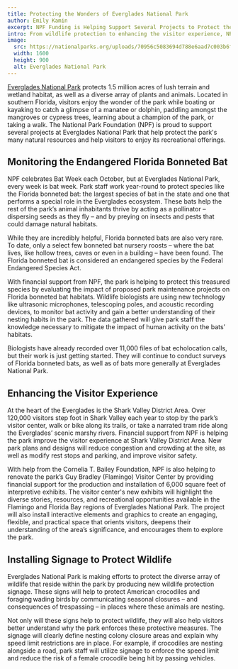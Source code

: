 ```yaml
---
title: Protecting the Wonders of Everglades National Park
author: Emily Kamin
excerpt: NPF Funding is Helping Support Several Projects to Protect the Park's Natural Resources
intro: From wildlife protection to enhancing the visitor experience, NPF supports a range of projects at the South Florida National Park.
image:
  src: https://nationalparks.org/uploads/70956c5083694d788e6aad7c003b6fa1.jpg
  width: 1600
  height: 900
  alt: Everglades National Park
---
```


[Everglades National Park](https://www.nationalparks.org/explore/parks/everglades-national-park) protects 1.5 million acres of lush terrain and wetland habitat, as well as a diverse array of plants and animals. Located in southern Florida, visitors enjoy the wonder of the park while boating or kayaking to catch a glimpse of a manatee or dolphin, paddling amongst the mangroves or cypress trees, learning about a champion of the park, or taking a walk. The National Park Foundation (NPF) is proud to support several projects at Everglades National Park that help protect the park's many natural resources and help visitors to enjoy its recreational offerings.

## Monitoring the Endangered Florida Bonneted Bat

NPF celebrates Bat Week each October, but at Everglades National Park, every week is bat week. Park staff work year-round to protect species like the Florida bonneted bat: the largest species of bat in the state and one that performs a special role in the Everglades ecosystem. These bats help the rest of the park’s animal inhabitants thrive by acting as a pollinator – dispersing seeds as they fly – and by preying on insects and pests that could damage natural habitats.

While they are incredibly helpful, Florida bonneted bats are also very rare. To date, only a select few bonneted bat nursery roosts – where the bat lives, like hollow trees, caves or even in a building – have been found. The Florida bonneted bat is considered an endangered species by the Federal Endangered Species Act.

With financial support from NPF, the park is helping to protect this treasured species by evaluating the impact of proposed park maintenance projects on Florida bonneted bat habitats. Wildlife biologists are using new technology like ultrasonic microphones, telescoping poles, and acoustic recording devices, to monitor bat activity and gain a better understanding of their nesting habits in the park. The data gathered will give park staff the knowledge necessary to mitigate the impact of human activity on the bats’ habitats.

Biologists have already recorded over 11,000 files of bat echolocation calls, but their work is just getting started. They will continue to conduct surveys of Florida bonneted bats, as well as of bats more generally at Everglades National Park.

## Enhancing the Visitor Experience

At the heart of the Everglades is the Shark Valley District Area. Over 120,000 visitors step foot in Shark Valley each year to stop by the park’s visitor center, walk or bike along its trails, or take a narrated tram ride along the Everglades’ scenic marshy rivers. Financial support from NPF is helping the park improve the visitor experience at Shark Valley District Area. New park plans and designs will reduce congestion and crowding at the site, as well as modify rest stops and parking, and improve visitor safety.

With help from the Cornelia T. Bailey Foundation, NPF is also helping to renovate the park’s Guy Bradley (Flamingo) Visitor Center by providing financial support for the production and installation of 6,000 square feet of interpretive exhibits. The visitor center's new exhibits will highlight the diverse stories, resources, and recreational opportunities available in the Flamingo and Florida Bay regions of Everglades National Park. The project will also install interactive elements and graphics to create an engaging, flexible, and practical space that orients visitors, deepens their understanding of the area’s significance, and encourages them to explore the park.

## Installing Signage to Protect Wildlife

Everglades National Park is making efforts to protect the diverse array of wildlife that reside within the park by producing new wildlife protection signage. These signs will help to protect American crocodiles and foraging wading birds by communicating seasonal closures – and consequences of trespassing – in places where these animals are nesting.

Not only will these signs help to protect wildlife, they will also help visitors better understand why the park enforces these protective measures. The signage will clearly define nesting colony closure areas and explain why speed limit restrictions are in place. For example, if crocodiles are nesting alongside a road, park staff will utilize signage to enforce the speed limit and reduce the risk of a female crocodile being hit by passing vehicles.
